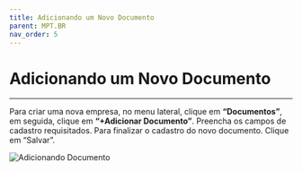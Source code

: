 ```yaml
---
title: Adicionando um Novo Documento
parent: MPT.BR
nav_order: 5
---
```


# Adicionando um Novo Documento
---

Para criar uma nova empresa, no menu lateral, clique em **“Documentos”**, em seguida, clique em **“+Adicionar Documento”**. Preencha os campos de cadastro requisitados. Para finalizar o cadastro do novo documento. Clique em “Salvar”.

![Adicionando Documento](/assets/gifs/Adddocumento1.gif)